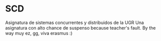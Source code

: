 # SCD
Asignatura de sistemas concurrentes y distribuidos de la UGR
Una asignatura con alto chance de suspenso because teacher's fault. By the way muy ez, gg, viva erasmus :)
